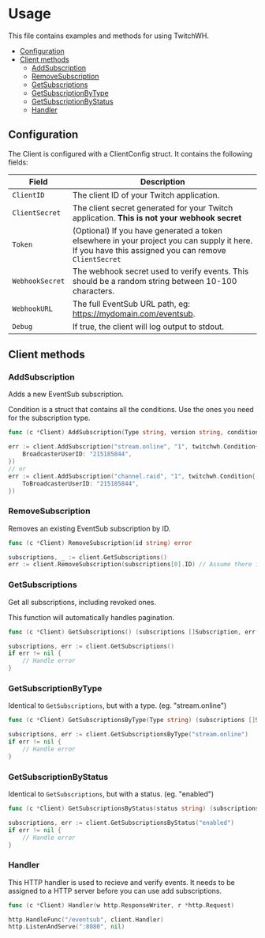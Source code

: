 # Usage

This file contains examples and methods for using TwitchWH.

- [Configuration](#configuration)
- [Client methods](#client-methods)
    - [AddSubscription](#addsubscription)
    - [RemoveSubscription](#removesubscription)
    - [GetSubscriptions](#getsubscriptions)
    - [GetSubscriptionByType](#getsubscriptionbytype)
    - [GetSubscriptionByStatus](#getsubscriptionbystatus)
    - [Handler](#handler)

## Configuration

The Client is configured with a ClientConfig struct. It contains the following fields:

| Field | Description |
| --- | --- |
| `ClientID` | The client ID of your Twitch application. |
| `ClientSecret` | The client secret generated for your Twitch application. **This is not your webhook secret** |
| `Token` | (Optional) If you have generated a token elsewhere in your project you can supply it here. If you have this assigned you can remove `ClientSecret` |
| `WebhookSecret` | The webhook secret used to verify events. This should be a random string between 10-100 characters. |
| `WebhookURL` | The full EventSub URL path, eg: https://mydomain.com/eventsub. |
| `Debug` | If true, the client will log output to stdout. |

## Client methods

### AddSubscription

Adds a new EventSub subscription.

Condition is a struct that contains all the conditions. Use the ones you need for the subscription type.

```go
func (c *Client) AddSubscription(Type string, version string, condition Condition) error
```

```go
err := client.AddSubscription("stream.online", "1", twitchwh.Condition{
	BroadcasterUserID: "215185844",
})
// or
err := client.AddSubscription("channel.raid", "1", twitchwh.Condition{
	ToBroadcasterUserID: "215185844",
})
```

### RemoveSubscription

Removes an existing EventSub subscription by ID.

```go
func (c *Client) RemoveSubscription(id string) error
```

```go
subscriptions, _ := client.GetSubscriptions()
err := client.RemoveSubscription(subscriptions[0].ID) // Assume there is > 0 subscriptions
```

### GetSubscriptions

Get all subscriptions, including revoked ones.

This function will automatically handles pagination.

```go
func (c *Client) GetSubscriptions() (subscriptions []Subscription, err error)
```

```go
subscriptions, err := client.GetSubscriptions()
if err != nil {
	// Handle error
}
```

### GetSubscriptionByType

Identical to `GetSubscriptions`, but with a type. (eg. "stream.online")

```go
func (c *Client) GetSubscriptionsByType(Type string) (subscriptions []Subscription, err error)
```

```go
subscriptions, err := client.GetSubscriptionsByType("stream.online")
if err != nil {
	// Handle error
}
```

### GetSubscriptionByStatus

Identical to `GetSubscriptions`, but with a status. (eg. "enabled")

```go
func (c *Client) GetSubscriptionsByStatus(status string) (subscriptions []Subscription, err error)
```

```go
subscriptions, err := client.GetSubscriptionsByStatus("enabled")
if err != nil {
	// Handle error
}
```

### Handler

This HTTP handler is used to recieve and verify events.
It needs to be assigned to a HTTP server before you can use add subscriptions.

```go
func (c *Client) Handler(w http.ResponseWriter, r *http.Request)
```

```go
http.HandleFunc("/eventsub", client.Handler)
http.ListenAndServe(":8080", nil)
```

